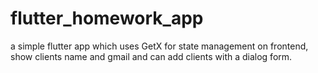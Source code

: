 # flutter_homework_app
a simple flutter app which uses GetX for state management on frontend, show clients name and gmail and can add clients with a dialog form.
